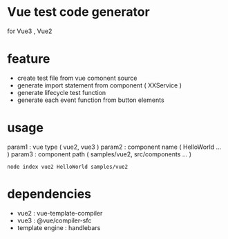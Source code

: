 # Vue test code generator
for Vue3 , Vue2

# feature
- create test file from vue comonent source
- generate import statement from component ( XXService )
- generate lifecycle test function
- generate each event function from button elements 

# usage
param1 : vue type ( vue2, vue3 )
param2 : component name ( HelloWorld ... )
param3 : component path ( samples/vue2, src/components ... )
```
node index vue2 HelloWorld samples/vue2
```

# dependencies
- vue2 : vue-template-compiler
- vue3 : @vue/compiler-sfc
- template engine : handlebars